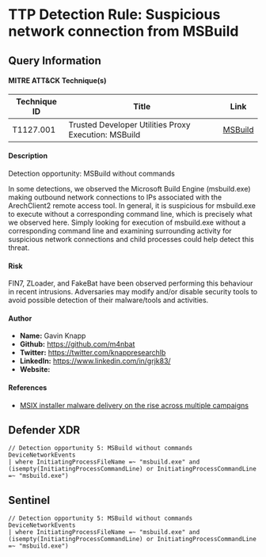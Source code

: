 # TTP Detection Rule: Suspicious network connection from MSBuild

## Query Information

#### MITRE ATT&CK Technique(s)

| Technique ID | Title    | Link    |
| ---  | --- | --- |
|  T1127.001 | Trusted Developer Utilities Proxy Execution: MSBuild | [MSBuild](https://attack.mitre.org/techniques/T1562/001/)|

#### Description
Detection opportunity: MSBuild without commands

In some detections, we observed the Microsoft Build Engine (msbuild.exe) making outbound network connections to IPs associated with the ArechClient2 remote access tool. In general, it is suspicious for msbuild.exe to execute without a corresponding command line, which is precisely what we observed here. Simply looking for execution of msbuild.exe without a corresponding command line and examining surrounding activity for suspicious network connections and child processes could help detect this threat.

#### Risk
FIN7, ZLoader, and FakeBat have been observed performing this behaviour in recent intrusions. Adversaries may modify and/or disable security tools to avoid possible detection of their malware/tools and activities. 

#### Author <Optional>
- **Name:** Gavin Knapp
- **Github:** https://github.com/m4nbat 
- **Twitter:** https://twitter.com/knappresearchlb
- **LinkedIn:** https://www.linkedin.com/in/grjk83/
- **Website:**

#### References
- [MSIX installer malware delivery on the rise across multiple campaigns](https://redcanary.com/blog/msix-installers/)

## Defender XDR
```KQL
// Detection opportunity 5: MSBuild without commands
DeviceNetworkEvents
| where InitiatingProcessFileName =~ "msbuild.exe" and (isempty(InitiatingProcessCommandLine) or InitiatingProcessCommandLine =~ "msbuild.exe")
```

## Sentinel
```KQL
// Detection opportunity 5: MSBuild without commands
DeviceNetworkEvents
| where InitiatingProcessFileName =~ "msbuild.exe" and (isempty(InitiatingProcessCommandLine) or InitiatingProcessCommandLine =~ "msbuild.exe")
```
